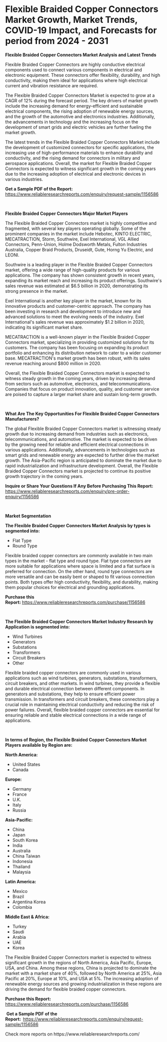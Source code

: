<p><h1>Flexible Braided Copper Connectors Market Growth, Market Trends, COVID-19 Impact, and Forecasts for period from 2024 - 2031</h1></p><p><strong>Flexible Braided Copper Connectors Market Analysis and Latest Trends</strong></p>
<p><p>Flexible Braided Copper Connectors are highly conductive electrical components used to connect various components in electrical and electronic equipment. These connectors offer flexibility, durability, and high conductivity, making them ideal for applications where high electrical current and vibration resistance are required.</p><p>The Flexible Braided Copper Connectors Market is expected to grow at a CAGR of 12% during the forecast period. The key drivers of market growth include the increasing demand for energy-efficient and sustainable electrical components, the rising adoption of renewable energy sources, and the growth of the automotive and electronics industries. Additionally, the advancements in technology and the increasing focus on the development of smart grids and electric vehicles are further fueling the market growth.</p><p>The latest trends in the Flexible Braided Copper Connectors Market include the development of customized connectors for specific applications, the increasing use of high-performance materials to enhance durability and conductivity, and the rising demand for connectors in military and aerospace applications. Overall, the market for Flexible Braided Copper Connectors is expected to witness significant growth in the coming years due to the increasing adoption of electrical and electronic devices in various industries.</p></p>
<p><strong>Get a Sample PDF of the Report:&nbsp;</strong> <a href="https://www.reliableresearchreports.com/enquiry/request-sample/1156586">https://www.reliableresearchreports.com/enquiry/request-sample/1156586</a></p>
<p>&nbsp;</p>
<p><strong>Flexible Braided Copper Connectors Major Market Players</strong></p>
<p><p>The Flexible Braided Copper Connectors market is highly competitive and fragmented, with several key players operating globally. Some of the prominent companies in the market include Hebotec, KINTO ELECTRIC, MECATRACTION, Storm, Southwire, Exel International, VGL Allied Connectors, Penn-Union, Holme Dodsworth Metals, Fulton Industries Australia, Copper Braid Products, Druseidt, Gute, Horng Yu Electric, and LEONI.</p><p>Southwire is a leading player in the Flexible Braided Copper Connectors market, offering a wide range of high-quality products for various applications. The company has shown consistent growth in recent years, expanding its market reach and increasing its product offerings. Southwire's sales revenue was estimated at $6.5 billion in 2020, demonstrating its strong presence in the market.</p><p>Exel International is another key player in the market, known for its innovative products and customer-centric approach. The company has been investing in research and development to introduce new and advanced solutions to meet the evolving needs of the industry. Exel International's sales revenue was approximately $1.2 billion in 2020, indicating its significant market share.</p><p>MECATRACTION is a well-known player in the Flexible Braided Copper Connectors market, specializing in providing customized solutions for its customers. The company has been focusing on expanding its product portfolio and enhancing its distribution network to cater to a wider customer base. MECATRACTION's market growth has been robust, with its sales revenue reaching around $800 million in 2020.</p><p>Overall, the Flexible Braided Copper Connectors market is expected to witness steady growth in the coming years, driven by increasing demand from sectors such as automotive, electronics, and telecommunications. Companies that focus on product innovation, quality, and customer service are poised to capture a larger market share and sustain long-term growth.</p></p>
<p>&nbsp;</p>
<p><strong>What Are The Key Opportunities For Flexible Braided Copper Connectors Manufacturers?</strong></p>
<p><p>The global Flexible Braided Copper Connectors market is witnessing steady growth due to increasing demand from industries such as electronics, telecommunications, and automotive. The market is expected to be driven by the growing need for reliable and efficient electrical connections in various applications. Additionally, advancements in technologies such as smart grids and renewable energy are expected to further drive the market growth. The Asia-Pacific region is anticipated to dominate the market due to rapid industrialization and infrastructure development. Overall, the Flexible Braided Copper Connectors market is projected to continue its positive growth trajectory in the coming years.</p></p>
<p><strong>Inquire or Share Your Questions If Any Before Purchasing This Report:</strong> <a href="https://www.reliableresearchreports.com/enquiry/pre-order-enquiry/1156586">https://www.reliableresearchreports.com/enquiry/pre-order-enquiry/1156586</a></p>
<p>&nbsp;</p>
<p><strong>Market Segmentation</strong></p>
<p><strong>The Flexible Braided Copper Connectors Market Analysis by types is segmented into:</strong></p>
<p><ul><li>Flat Type</li><li>Round Type</li></ul></p>
<p><p>Flexible braided copper connectors are commonly available in two main types in the market - flat type and round type. Flat type connectors are more suitable for applications where space is limited and a flat surface is preferred for connection. On the other hand, round type connectors are more versatile and can be easily bent or shaped to fit various connection points. Both types offer high conductivity, flexibility, and durability, making them popular choices for electrical and grounding applications.</p></p>
<p><strong>Purchase this Report:&nbsp;</strong><a href="https://www.reliableresearchreports.com/purchase/1156586">https://www.reliableresearchreports.com/purchase/1156586</a></p>
<p>&nbsp;</p>
<p><strong>The Flexible Braided Copper Connectors Market Industry Research by Application is segmented into:</strong></p>
<p><ul><li>Wind Turbines</li><li>Generators</li><li>Substations</li><li>Transformers</li><li>Circuit Breakers</li><li>Other</li></ul></p>
<p><p>Flexible braided copper connectors are commonly used in various applications such as wind turbines, generators, substations, transformers, circuit breakers, and other markets. In wind turbines, they provide a flexible and durable electrical connection between different components. In generators and substations, they help to ensure efficient power transmission. In transformers and circuit breakers, these connectors play a crucial role in maintaining electrical conductivity and reducing the risk of power failures. Overall, flexible braided copper connectors are essential for ensuring reliable and stable electrical connections in a wide range of applications.</p></p>
<p>&nbsp;</p>
<p><strong>In terms of Region, the Flexible Braided Copper Connectors Market Players available by Region are:</strong></p>
<p>
    <p> <strong> North America: </strong>
        <ul>
            <li>United States</li>
            <li>Canada</li>
        </ul>
        </p> 
    <p> <strong> Europe: </strong>
        <ul>
            <li>Germany</li>
            <li>France</li>
            <li>U.K.</li>
            <li>Italy</li>
            <li>Russia</li>
        </ul>
        </p> 
    <p> <strong> Asia-Pacific: </strong>
        <ul>
            <li>China</li>
            <li>Japan</li>
            <li>South Korea</li>
            <li>India</li>
            <li>Australia</li>
            <li>China Taiwan</li>
            <li>Indonesia</li>
            <li>Thailand</li>
            <li>Malaysia</li>
        </ul>
        </p> 
    <p> <strong> Latin America: </strong>
        <ul>
            <li>Mexico</li>
            <li>Brazil</li>
            <li>Argentina Korea</li>
            <li>Colombia</li>
        </ul>
        </p> 
    <p> <strong> Middle East & Africa: </strong>
        <ul>
            <li>Turkey</li>
            <li>Saudi</li>
            <li>Arabia</li>
            <li>UAE</li>
            <li>Korea</li>
        </ul>
    </p>
    </p>
<p><p>The Flexible Braided Copper Connectors market is expected to witness significant growth in the regions of North America, Asia Pacific, Europe, USA, and China. Among these regions, China is projected to dominate the market with a market share of 40%, followed by North America at 25%, Asia Pacific at 20%, Europe at 10%, and USA at 5%. The increasing adoption of renewable energy sources and growing industrialization in these regions are driving the demand for flexible braided copper connectors.</p></p>
<p><strong>Purchase this Report: </strong><a href="https://www.reliableresearchreports.com/purchase/1156586">https://www.reliableresearchreports.com/purchase/1156586</a></p>
<p>&nbsp;<strong>Get a Sample PDF of the Report:&nbsp;&nbsp;</strong><a href="https://www.reliableresearchreports.com/enquiry/request-sample/1156586">https://www.reliableresearchreports.com/enquiry/request-sample/1156586</a></p>
<p><strong></strong></p>
<p>Check more reports on https://www.reliableresearchreports.com/</p>